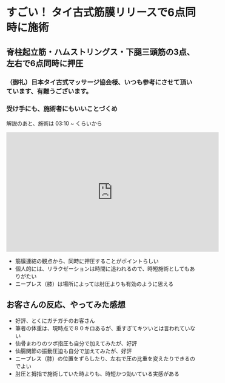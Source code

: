 # すごい！ タイ古式筋膜リリースで6点同時に施術

## 脊柱起立筋・ハムストリングス・下腿三頭筋の3点、左右で6点同時に押圧

### （御礼）日本タイ古式マッサージ協会様、いつも参考にさせて頂いています、有難うございます。

### 受け手にも、施術者にもいいことづくめ

解説のあと、施術は 03:10 ~ くらいから
<!-- 動画 -->
<iframe width="560" height="315" src="https://www.youtube.com/embed/XwmF4SrkpDg?rel=0" frameborder="0" allow="autoplay; encrypted-media" allowfullscreen></iframe>

- 筋膜連結の観点から、同時に押圧することがポイントらしい
- 個人的には、リラクゼーションは時間に追われるので、時短施術としてもありがたい
- ニープレス（膝）は場所によっては肘圧よりも有効のように思える

## お客さんの反応、やってみた感想

- 好評、とくにガチガチのお客さん
- 筆者の体重は、現時点で８０キロあるが、重すぎてキツいとは言われていない
- 仙骨まわりのツボ指圧も自分で加えてみたが、好評
- 仙腸関節の振動圧迫も自分で加えてみたが、好評
- ニープレス（膝）の位置をずらしたり、左右で圧の比重を変えたりできるのでよい
- 肘圧と拇指で施術していた時よりも、時短かつ効いている実感がある
